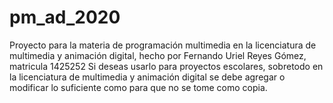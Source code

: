 # pm_ad_2020

Proyecto para la materia de programación multimedia
en la licenciatura de multimedia y animación digital,
hecho por Fernando Uriel Reyes Gómez, matricula 1425252
Si deseas usarlo para proyectos escolares, sobretodo en
la licenciatura de multimedia y animación digital se debe
agregar o modificar lo suficiente como para que no se tome
como copia.
